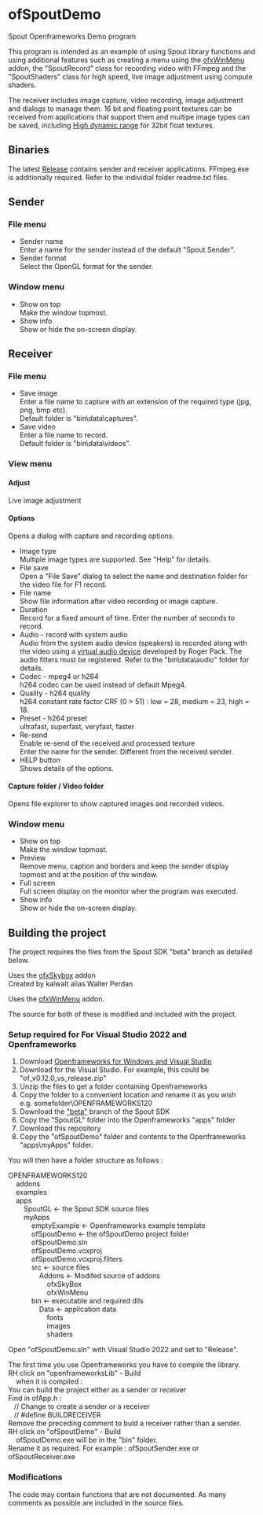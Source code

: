 # ofSpoutDemo
Spout Openframeworks Demo program

This program is intended as an example of using Spout library functions and using additional features such as creating a menu using the [ofxWinMenu](https://github.com/leadedge/ofxWinMenu) addon, the "SpoutRecord" class for recording video with FFmpeg and the "SpoutShaders" class for high speed, live image adjustment using compute shaders.

The receiver includes image capture, video recording, image adjustment and dialogs to manage them. 16 bit and floating point textures can be received from applications that support them and multipe image types can be saved, including [High dynamic range](https://paulbourke.net/dataformats/pic/index.html) for 32bit float textures.

## Binaries

The latest [Release](https://github.com/leadedge/ofSpoutDemo/releases) contains sender and receiver applications. FFmpeg.exe is additionally required. Refer to the individial folder readme.txt files.

## Sender

### File menu
* Sender name\
Enter a name for the sender instead of the default "Spout Sender".
* Sender format\
Select the OpenGL format for the sender.

### Window menu
* Show on top\
Make the window topmost.
* Show info\
Show or hide the on-screen display.

## Receiver

### File menu
* Save image\
Enter a file name to capture with an extension of the required type (jpg, png, bmp etc).\
Default folder is "bin\data\captures".
* Save video\
Enter a file name to record.\
Default folder is "bin\data\videos".

### View menu
#### Adjust
Live image adjustment
#### Options
Opens a dialog with capture and recording options.
* Image type\
Multiple image types are supported. See "Help" for details.
* File save\
Open a "File Save" dialog to select the name and destination folder for the video file for F1 record.
* File name\
Show file information after video recording or image capture.
* Duration\
Record for a fixed amount of time. Enter the number of seconds to record.
* Audio - record with system audio\
Audio from the system audio device (speakers) is recorded along with the video using a [virtual audio device](https://github.com/rdp/virtual-audio-capture-grabber-device) developed by Roger Pack. The audio filters must be registered. Refer to the "bin\data\audio" folder for details.
* Codec - mpeg4 or h264\
h264 codec can be used instead of default Mpeg4.
* Quality - h264 quality\
h264 constant rate factor CRF (0 > 51) : low = 28, medium = 23, high = 18.
* Preset - h264 preset\
ultrafast, superfast, veryfast, faster
* Re-send\
Enable re-send of the received and processed texture\
Enter the name for the sender. Different from the received sender.
* HELP button\
Shows details of the options.
#### Capture folder / Video folder
Opens file explorer to show captured images and recorded videos.

### Window menu
* Show on top\
Make the window topmost.
* Preview\
Remove menu, caption and borders and keep the sender display topmost and at the position of the window.
* Full screen\
Full screen display on the monitor wher the program was executed.
* Show info\
Show or hide the on-screen display.


## Building the project

The project requires the files from the Spout SDK "beta" branch as detailed below.

Uses the [ofxSkybox](https://github.com/kalwalt/ofxSkyBox) addon\
Created by kalwalt alias Walter Perdan

Uses the [ofxWinMenu](https://github.com/leadedge/ofxWinMenu) addon.

The source for both of these is modified and included with the project.

### Setup required for For Visual Studio 2022 and Openframeworks
  
  1) Download [Openframeworks for Windows and Visual Studio](https://openframeworks.cc/download)
  2) Download for the Visual Studio. For example, this could be "of_v0.12.0_vs_release.zip"
  4) Unzip the files to get a folder containing Openframeworks
  5) Copy the folder to a convenient location and rename it as you wish\
       e.g. somefolder\OPENFRAMEWORKS120
  6) Download the ["beta"](https://github.com/leadedge/Spout2/tree/beta) branch of the Spout SDK
  7) Copy the "SpoutGL" folder into the Openframeworks "apps" folder
  8) Download this repository
  9) Copy the "ofSpoutDemo" folder and contents to the Openframeworks "apps\myApps" folder.
  
You will then have a folder structure as follows :
  
OPENFRAMEWORKS120\
&nbsp;&nbsp;&nbsp;&nbsp;addons\
&nbsp;&nbsp;&nbsp;&nbsp;examples\
&nbsp;&nbsp;&nbsp;&nbsp;apps\
&nbsp;&nbsp;&nbsp;&nbsp;&nbsp;&nbsp;&nbsp;&nbsp;SpoutGL <- the Spout SDK source files\
&nbsp;&nbsp;&nbsp;&nbsp;&nbsp;&nbsp;&nbsp;&nbsp;myApps\
&nbsp;&nbsp;&nbsp;&nbsp;&nbsp;&nbsp;&nbsp;&nbsp;&nbsp;&nbsp;&nbsp;&nbsp;emptyExample <- Openframeworks example template\
&nbsp;&nbsp;&nbsp;&nbsp;&nbsp;&nbsp;&nbsp;&nbsp;&nbsp;&nbsp;&nbsp;&nbsp;ofSpoutDemo <- the ofSpoutDemo project folder\
&nbsp;&nbsp;&nbsp;&nbsp;&nbsp;&nbsp;&nbsp;&nbsp;&nbsp;&nbsp;&nbsp;&nbsp;ofSpoutDemo.sln\
&nbsp;&nbsp;&nbsp;&nbsp;&nbsp;&nbsp;&nbsp;&nbsp;&nbsp;&nbsp;&nbsp;&nbsp;ofSpoutDemo.vcxproj\
&nbsp;&nbsp;&nbsp;&nbsp;&nbsp;&nbsp;&nbsp;&nbsp;&nbsp;&nbsp;&nbsp;&nbsp;ofSpoutDemo.vcxproj.filters\
&nbsp;&nbsp;&nbsp;&nbsp;&nbsp;&nbsp;&nbsp;&nbsp;&nbsp;&nbsp;&nbsp;&nbsp;src <- source files\
&nbsp;&nbsp;&nbsp;&nbsp;&nbsp;&nbsp;&nbsp;&nbsp;&nbsp;&nbsp;&nbsp;&nbsp;&nbsp;&nbsp;&nbsp;&nbsp;Addons <- Modifed source of addons\
&nbsp;&nbsp;&nbsp;&nbsp;&nbsp;&nbsp;&nbsp;&nbsp;&nbsp;&nbsp;&nbsp;&nbsp;&nbsp;&nbsp;&nbsp;&nbsp;&nbsp;&nbsp;&nbsp;&nbsp;ofxSkyBox\
&nbsp;&nbsp;&nbsp;&nbsp;&nbsp;&nbsp;&nbsp;&nbsp;&nbsp;&nbsp;&nbsp;&nbsp;&nbsp;&nbsp;&nbsp;&nbsp;&nbsp;&nbsp;&nbsp;&nbsp;ofxWinMenu\
&nbsp;&nbsp;&nbsp;&nbsp;&nbsp;&nbsp;&nbsp;&nbsp;&nbsp;&nbsp;&nbsp;&nbsp;bin <- executable and required dlls\
&nbsp;&nbsp;&nbsp;&nbsp;&nbsp;&nbsp;&nbsp;&nbsp;&nbsp;&nbsp;&nbsp;&nbsp;&nbsp;&nbsp;&nbsp;&nbsp;Data <- application data\
&nbsp;&nbsp;&nbsp;&nbsp;&nbsp;&nbsp;&nbsp;&nbsp;&nbsp;&nbsp;&nbsp;&nbsp;&nbsp;&nbsp;&nbsp;&nbsp;&nbsp;&nbsp;&nbsp;&nbsp;fonts\
&nbsp;&nbsp;&nbsp;&nbsp;&nbsp;&nbsp;&nbsp;&nbsp;&nbsp;&nbsp;&nbsp;&nbsp;&nbsp;&nbsp;&nbsp;&nbsp;&nbsp;&nbsp;&nbsp;&nbsp;images\
&nbsp;&nbsp;&nbsp;&nbsp;&nbsp;&nbsp;&nbsp;&nbsp;&nbsp;&nbsp;&nbsp;&nbsp;&nbsp;&nbsp;&nbsp;&nbsp;&nbsp;&nbsp;&nbsp;&nbsp;shaders
                 
Open "ofSpoutDemo.sln" with Visual Studio 2022 and set to "Release".
 
The first time you use Openframeworks you have to compile the library.\
RH click on "openframeworksLib" - Build\
&nbsp;&nbsp;&nbsp;&nbsp;when it is compiled :\
You can build the project either as a sender or receiver\
Find in ofApp.h :\
&nbsp;&nbsp;&nbsp;// Change to create a sender or a receiver\
&nbsp;&nbsp;&nbsp;// #define BUILDRECEIVER\
Remove the preceding comment to buld a receiver rather than a sender.\
RH click on "ofSpoutDemo" - Build\
&nbsp;&nbsp;&nbsp;&nbsp;ofSpoutDemo.exe will be in the "bin" folder.\
Rename it as required. For example : ofSpoutSender.exe or ofSpoutReceiver.exe

### Modifications

The code may contain functions that are not documented. As many comments as possible are included in the source files.




